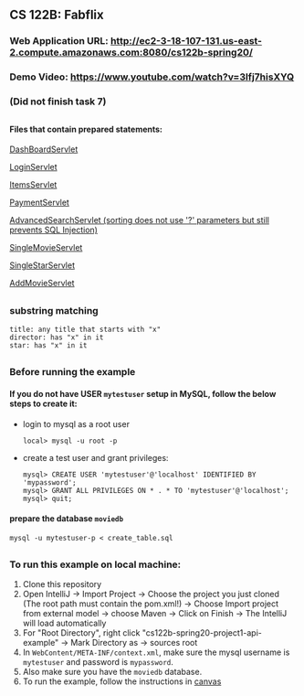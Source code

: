 ## CS 122B: Fabflix

### Web Application URL: http://ec2-3-18-107-131.us-east-2.compute.amazonaws.com:8080/cs122b-spring20/
### Demo Video: https://www.youtube.com/watch?v=3Ifj7hisXYQ

### (Did not finish task 7)
##

#### Files that contain prepared statements:

   [DashBoardServlet](https://github.com/UCI-Chenli-teaching/cs122b-spring20-team-82/blob/master/src/DashBoardServlet.java)
   
   [LoginServlet](https://github.com/UCI-Chenli-teaching/cs122b-spring20-team-82/blob/master/src/LoginServlet.java)
   
   [ItemsServlet](https://github.com/UCI-Chenli-teaching/cs122b-spring20-team-82/blob/master/src/ItemsServlet.java)
   
   [PaymentServlet](https://github.com/UCI-Chenli-teaching/cs122b-spring20-team-82/blob/master/src/PaymentServlet.java)
   
   [AdvancedSearchServlet (sorting does not use '?' parameters but still prevents SQL Injection)](https://github.com/UCI-Chenli-teaching/cs122b-spring20-team-82/blob/master/src/SearchServlet.java)
   
   [SingleMovieServlet](https://github.com/UCI-Chenli-teaching/cs122b-spring20-team-82/blob/master/src/SingleMovieServlet.java)
   
   [SingleStarServlet](https://github.com/UCI-Chenli-teaching/cs122b-spring20-team-82/blob/master/src/SingleStarServlet.java)
   
   [AddMovieServlet](https://github.com/UCI-Chenli-teaching/cs122b-spring20-team-82/blob/master/src/AddMovieServlet.java)
    
##
    
### substring matching 
    title: any title that starts with "x"
    director: has "x" in it
    star: has "x" in it


##

### Before running the example

#### If you do not have USER `mytestuser` setup in MySQL, follow the below steps to create it:

 - login to mysql as a root user 
    ```
    local> mysql -u root -p
    ```

 - create a test user and grant privileges:
    ```
    mysql> CREATE USER 'mytestuser'@'localhost' IDENTIFIED BY 'mypassword';
    mysql> GRANT ALL PRIVILEGES ON * . * TO 'mytestuser'@'localhost';
    mysql> quit;
    ```

#### prepare the database `moviedb`
 

```
mysql -u mytestuser-p < create_table.sql
```
##

### To run this example on local machine: 
1. Clone this repository 
2. Open IntelliJ -> Import Project -> Choose the project you just cloned (The root path must contain the pom.xml!) -> Choose Import project from external model -> choose Maven -> Click on Finish -> The IntelliJ will load automatically
3. For "Root Directory", right click "cs122b-spring20-project1-api-example" -> Mark Directory as -> sources root
4. In `WebContent/META-INF/context.xml`, make sure the mysql username is `mytestuser` and password is `mypassword`.
5. Also make sure you have the `moviedb` database.
6. To run the example, follow the instructions in [canvas](https://canvas.eee.uci.edu/courses/26486/pages/intellij-idea-tomcat-configuration)

##

